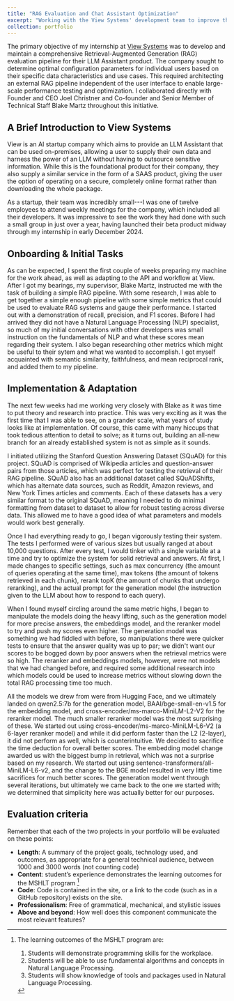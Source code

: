 ```yaml
---
title: "RAG Evaluation and Chat Assistant Optimization"
excerpt: "Working with the View Systems' development team to improve their retrieval pipeline and optimize thier chat assistant.<br/><br/><img src='/images/500x300.png'>"
collection: portfolio
---
```


The primary objective of my internship at [View Systems](https://www.view.io) was to develop and maintain a comprehensive Retrieval-Augmented Generation (RAG) evaluation pipeline for their LLM Assistant product. The company sought to determine optimal configuration parameters for individual users based on their specific data characteristics and use cases. This required architecting an external RAG pipeline independent of the user interface to enable large-scale performance testing and optimization. I collaborated directly with Founder and CEO Joel Christner and Co-founder and Senior Member of Technical Staff Blake Martz throughout this initiative.

## A Brief Introduction to View Systems

View is an AI startup company which aims to provide an LLM Assistant that can be used on-premises, allowing a user to supply their own data and harness the power of an LLM without having to outsource sensitive information. While this is the foundational product for their company, they also supply a similar service in the form of a SAAS product, giving the user the option of operating on a secure, completely online format rather than downloading the whole package.

As a startup, their team was incredibly small---I was one of twelve employees to attend weekly meetings for the company, which included all their developers. It was impressive to see the work they had done with such a small group in just over a year, having launched their beta product midway through my internship in early December 2024.

## Onboarding & Initial Tasks

As can be expected, I spent the first couple of weeks preparing my machine for the work ahead, as well as adapting to the API and workflow at View. After I got my bearings, my supervisor, Blake Martz, instructed me with the task of building a simple RAG pipeline. With some research, I was able to get together a simple enough pipeline with some simple metrics that could be used to evaluate RAG systems and gauge their performance. I started out with a demonstration of recall, precision, and F1 scores. Before I had arrived they did not have a Natural Language Processing (NLP) specialist, so much of my initial conversations with other developers was small instruction on the fundamentals of NLP and what these scores mean regarding their system. I also began researching other metrics which might be useful to their sytem and what we wanted to accomplish. I got myself acquainted with semantic similarity, faithfulness, and mean reciprocal rank, and added them to my pipeline.

## Implementation & Adaptation

The next few weeks had me working very closely with Blake as it was time to put theory and research into practice. This was very exciting as it was the first time that I was able to see, on a grander scale, what years of study looks like at implementation. Of course, this came with many hiccups that took tedious attention to detail to solve; as it turns out, building an all-new branch for an already established system is not as simple as it sounds. 

I initiated utilizing the Stanford Question Answering Dataset (SQuAD) for this project. SQuAD is comprised of Wikipedia articles and question-answer pairs from those articles, which was perfect for testing the retrieval of their RAG pipeline. SQuAD also has an additional dataset called SQuADShifts, which has alternate data sources, such as Reddit, Amazon reviews, and New York Times articles and comments. Each of these datasets has a very similar format to the original SQuAD, meaning I needed to do minimal formatting from dataset to dataset to allow for robust testing across diverse data. This allowed me to have a good idea of what parameters and models would work best generally.

Once I had everything ready to go, I began vigorously testing their system. The tests I performed were of various sizes but usually ranged at about 10,000 questions. After every test, I would tinker with a single variable at a time and try to optimize the system for solid retrieval and answers. At first, I made changes to specific settings, such as max concurrency (the amount of queries operating at the same time), max tokens (the amount of tokens retrieved in each chunk), rerank topK (the amount of chunks that undergo reranking), and the actual prompt for the generation model (the instruction given to the LLM about how to respond to each query).

When I found myself circling around the same metric highs, I began to manipulate the models doing the heavy lifting, such as the generation model for more precise answers, the embeddings model, and the reranker model to try and push my scores even higher. The generation model was something we had fiddled with before, so manipulations there were quicker tests to ensure that the answer quality was up to par; we didn't want our scores to be bogged down by poor answers when the retrieval metrics were so high. The reranker and embeddings models, however, were not models that we had changed before, and required some additional research into which models could be used to increase metrics without slowing down the total RAG processing time too much. 

All the models we drew from were from Hugging Face, and we ultimately landed on qwen2.5:7b for the generation model, BAAI/bge-small-en-v1.5 for the embedding model, and cross-encoder/ms-marco-MiniLM-L2-V2 for the reranker model. The much smaller reranker model was the most surprising of these. We started out using cross-encoder/ms-marco-MiniLM-L6-V2 (a 6-layer reranker model) and while it did perform faster than the L2 (2-layer), it did not perform as well, which is counterintuitive. We decided to sacrifice the time deduction for overall better scores. The embedding model change awarded us with the biggest bump in retrieval, which was not a surprise based on my research. We started out using sentence-transformers/all-MiniLM-L6-v2, and the change to the BGE model resulted in very little time sacrifices for much better scores. The generation model went through several iterations, but ultimately we came back to the one we started with; we determined that simplicity here was actually better for our purposes. 

## Evaluation criteria
Remember that each of the two projects in your portfolio will be evaluated on these points:

* **Length**: A summary of the project goals, technology used, and outcomes, as appropriate for a general technical audience, between 1000 and 3000 words (not counting code)
* **Content**: student’s experience demonstrates the learning outcomes for the MSHLT program [^note]
* **Code**: Code is contained in the site, or a link to the code (such as in a GitHub repository) exists on the site.
* **Professionalism**: Free of grammatical, mechanical, and stylistic issues
* **Above and beyond**: How well does this component communicate the most relevant features?

[^note]: The learning outcomes of the MSHLT program are:
    
    1. Students will demonstrate programming skills for the workplace.
    2. Students will be able to use fundamental algorithms and concepts in Natural Language Processing.
    3. Students will show knowledge of tools and packages used in Natural Language Processing.
